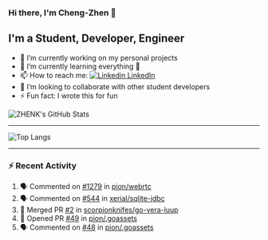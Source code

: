 ### Hi there, I'm Cheng-Zhen 👋

## I'm a Student, Developer, Engineer
- 🔭 I’m currently working on my personal projects
- 🌱 I’m currently learning everything 🤣
- 📫 How to reach me: [![Linkedin](https://i.stack.imgur.com/gVE0j.png) LinkedIn](https://www.linkedin.com/in/chengzhenyang/)
- 👯 I’m looking to collaborate with other student developers
- ⚡ Fun fact: I wrote this for fun


![ZHENK's GitHub Stats](https://github-readme-stats.vercel.app/api?username=scorpionknifes&show_icons=true&count_private=true&theme=dracula)


---

![Top Langs](https://github-readme-stats.vercel.app/api/top-langs/?username=scorpionknifes&layout=compact&theme=dracula&card_width=446)

---

### :zap: Recent Activity

<!--START_SECTION:activity-->
1. 🗣 Commented on [#1279](https://github.com/pion/webrtc/issues/1279) in [pion/webrtc](https://github.com/pion/webrtc)
2. 🗣 Commented on [#544](https://github.com/xerial/sqlite-jdbc/issues/544) in [xerial/sqlite-jdbc](https://github.com/xerial/sqlite-jdbc)
3. 🎉 Merged PR [#2](https://github.com/scorpionknifes/go-vera-luup/pull/2) in [scorpionknifes/go-vera-luup](https://github.com/scorpionknifes/go-vera-luup)
4. 💪 Opened PR [#49](https://github.com/pion/.goassets/pull/49) in [pion/.goassets](https://github.com/pion/.goassets)
5. 🗣 Commented on [#48](https://github.com/pion/.goassets/issues/48) in [pion/.goassets](https://github.com/pion/.goassets)
<!--END_SECTION:activity-->
